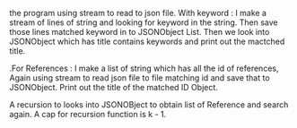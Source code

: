 the program using stream to read to json file.
With keyword : I make a stream of lines of string and looking for keyword in the string.
Then save those lines matched keyword in to JSONObject List. 
Then we look into JSONObject which has title contains keywords and print out the mactched title.

.For References : I make a list of string which has all the id of references,
Again using stream to read json file to file matching id and save that to JSONObject. Print out the title of the matched ID Object.

A recursion to looks into JSONOBject to obtain list of Reference and search again. 
A cap for recursion function is k - 1.

